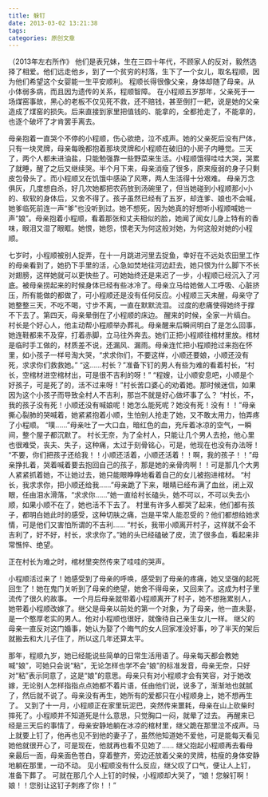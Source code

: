 ```yaml
---
title: 躲钉
date: 2013-03-02 13:21:38
tags:
categories: 原创文章
---
```

（2013年左右所作》
他们是表兄妹，生在三四十年代，不顾家人的反对，毅然选择了相爱。他们远走他乡，到了一个贫穷的村落，生下了一个女儿，取名程顺，因为他们希望这个女婴能一生平安顺利。
程顺长得很像父亲，身体却随了母亲。从小体弱多病，而且因为遗传的关系，程顺智障。
在小程顺五岁那年，父亲死于一场煤窑事故，黑心的老板不仅见死不救，还不赔钱，甚至倒打一耙，说是她的父亲造成了煤窑的损失。后来直接到家里把值钱的、能拿的，全都抢走了，不能拿的，也逐个破坏了才肯罢手离去。

母亲抱着一直哭个不停的小程顺，伤心欲绝，泣不成声。她的父亲死后没有尸体，只有一块灵牌，母亲每晚都抱着那块灵牌和小程顺在破旧的小房子内睡觉。三天了，两个人都未进油盐，只能勉强靠一些野菜来生活。小程顺饿得哇哇大哭，哭累了就睡，醒了之后又继续哭。半个月下来，母亲消瘦了很多，原来瘦弱的身子只剩皮包骨头了。而小程顺又在饥饿中感染了风寒，两人生活得十分艰难。
母亲万念俱灰，几度想自杀，好几次她都把农药放到汤碗里了，但当她碰到小程顺那小小的、软软的身体后，又舍不得了。孩子虽然已经有了五岁，却连爹、娘也不会喊，她爹临死前连一声“爹”也没听到过。她不想死，因为她真的好想听小程顺喊她一声“娘”。母亲抱着小程顺，看着那张和丈夫相似的脸，她闻了闻女儿身上特有的香味，眼泪又湿了眼眶。她恨，她怨，恨老天为何这般对她，为何这般对她的小程顺。

七岁时，小程顺被别人捉弄，在十一月跳进河里去捉鱼，幸好在不远处农田里工作的母亲看到了，她扔下手里的活，心急如焚地往河边赶去，她只恨为什么脚下不长对翅膀，这样她就可以更快些了。可她始终还是来迟了一步，小程顺已经沉入了河底。被母亲捞起来的时候身体已经有些冰冷了。母亲立马给她做人工呼吸、心脏挤压，所有能做的都做了，可小程顺还是没有任何反应。小程顺三天未醒，母亲守了她整整三天，不吃不喝，寸步不离，一直在默默流泪。
过度的悲痛使得她终于撑不下去了。第四天，母亲晕倒在了小程顺的床边。
醒来的时候，全家一片缟白。村长是个好心人，他主动帮小程顺举办葬礼。母亲醒来后瞬间明白了是怎么回事，她连鞋都来不及穿，打着赤脚，立马往外奔去。她们正把小程顺往棺材里放。棺材是临时手工做的，材质差不说，还漏风、漏雨。母亲连忙把小程顺抢过来抱在怀里，如小孩子一样号淘大哭，“求求你们，不要这样，小顺还要娘，小顺还没有死，求求你们救救她。”
“这……村长？”准备下钉的男人有些为难的看着村长，“村长，空棺材进空棺材出，可是很不吉利的呀！”
“程嫂，让小顺安息吧，小顺是个好孩子，可是死了的，活不过来呀！”村长苦口婆心的劝着她。那时候迷信，如果因为这个小孩子而导致全村人不吉利，那岂不就是好心做坏事了么？
“村长，不，我的孩子没有死！小顺还没有喊娘呢！她怎么能死呢？她没有死！没有！！”母亲撕心裂肺的哭喊着，她紧紧抱着小顺，生怕别人抢走了她，又不敢太用力，怕弄疼了小程顺。
“噗……”母亲吐了一大口血，暗红色的血，充斥着冰凉的空气，一瞬间，整个屋子都沉默了。
村长无奈，为了全村人，只能让几个男人去抢，他心里也很难受，丧夫、失子，这种痛，太过于刻骨铭心，可是，他现在也没有办法呀！
“不要，你们把孩子还给我！！小顺还活着，小顺还活着！！啊，我的孩子！！”母亲挣扎着，哭着喊着要去抱回自己的孩子，那是她的亲骨肉啊！！可是那几个大男人紧紧抓着她，不让她过去，她只能眼睁睁地看着自己的女儿被抱进棺材。
“村长，我求求你，把小顺还给我……”母亲跪了下来，眼睛已经布满了血丝，闭上双眼，任由泪水滑落，“求求你……”她一直给村长磕头，她不可以，不可以失去小顺，如果小顺不在了，她也活不下去了。
村里有许多人都哭了起来，他们都有孩子，都明白她此时的感受，这种切肤之痛，岂是平常人能忍受的？他们都想给她求情，可是他们又害怕所谓的不吉利……
“村长，我带小顺离开村子，这样就不会不吉利了，好不好，村长，求求你了。”她的头已经磕破了皮，流了很多血，看起来非常憔悴、绝望。

正在村长为难之时，棺材里突然传来了哇哇的哭声。

小程顺活过来了！她感受到了母亲的呼唤，感受到了母亲的疼痛，她又坚强的起死回生了！她在鬼门关听到了母亲的绝望，她舍不得母亲，又回来了。这成为村子里流传了很久的故事。
一个月后母亲就带着小程顺离开了村子，她不想拖累别人，她带着小程顺改嫁了。继父是母亲以前处的第一个对象，为了母亲，他一直未娶，是一个憨厚老实的男人。他对小程顺也很好，就像待自己亲生女儿一样。
继父的母亲一直反对这门婚事，她认为娶了个晦气的女人回家准没好事，吵了半天的架后就搬去和大儿子住了，所以这几年还算太平。

那年，程顺九岁，她已经能说些简单的日常生活用语了。母亲每天都会教她喊“娘”，可她只会说“粘”，无论怎样也学不会“娘”的标准发音，母亲无奈，只好对“粘”表示同意了，这是“娘”的意思。母亲只有对小程顺才会有笑容，对于她改嫁，无论别人怎样指指点点她都不着片语，任由他们说，说多了，渐渐地也就腻了，然后就不说了。母亲没有再生，她所有的爱都只在小程顺身上，她不想再生了。
又到了十一月，小程顺正在家里玩泥巴，突然传来噩耗，母亲在山上砍柴时摔死了。小程顺并不知道死是什么意思，只觉胸口一闷，就晕了过去。
再醒来已经是三天后的事情了，母亲安静地躺在冰凉的棺材里，继父跪在那里泣不成声。马上就要上钉了，他再也见不到他的妻子了，虽然他知道她不爱他，可是能每天看见她他就很开心了，可是现在，他就再也看不见她了……
继父抱起小程顺再去看母亲最后一面，母亲面色苍白，穿着整齐，旁边还放着父亲的灵牌，枯瘦的身体安静地躺在那里，一动不动。
见小程顺没有什么反应，继父叹了口气，便让人上钉，准备下葬了。
可就在那几个人上钉的时候，小程顺却大哭了，“娘！您躲钉啊！娘！！您别让这钉子刺疼了你！！”

